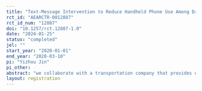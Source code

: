 ```yaml
---
title: "Text-Message Intervention to Reduce Handheld Phone Use Among Drivers"
rct_id: "AEARCTR-0012887"
rct_id_num: "12887"
doi: "10.1257/rct.12887-1.0"
date: "2024-01-25"
status: "completed"
jel: ""
start_year: "2020-01-01"
end_year: "2020-03-10"
pi: "Yizhou Jin"
pi_other:
abstract: "we collaborate with a transportation company that provides on-demand car rides and self-insures against traffic accidents its drivers incur. Using drivers’ smartphone sensor data, we can accurately identify handheld phone use (“HPU”) behavior. We sent a simple text message to a random subset of drivers with high HPU. The message called attention to their HPU behavior and reminded them that repeated passenger complaints of unsafe driving could lead to suspension. "
layout: registration
---
```


